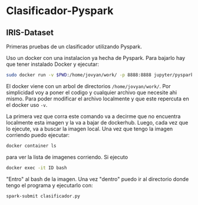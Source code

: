 # Clasificador-Pyspark 
## IRIS-Dataset

Primeras pruebas de un clasificador utilizando Pyspark.

Uso un docker con una instalacion ya hecha de Pyspark. Para bajarlo hay que tener instalado Docker y ejecutar:
```bash
sudo docker run -v $PWD:/home/jovyan/work/ -p 8888:8888 jupyter/pyspark-notebook
```
El docker viene con un arbol de directorios `/home/jovyan/work/`. Por simplicidad voy a poner el codigo y cualquier archivo que necesite ahi mismo. Para poder modificar el archivo localmente y que este repercuta en el docker uso `-v`. 

La primera vez que corra este comando va a decirme que no encuentra localmente esta imagen y la va a bajar de dockerhub. Luego, cada vez que lo ejecute, va a buscar la imagen local. Una vez que tengo la imagen corriendo puedo ejecutar:

 ```bash
docker container ls
```

 para ver la lista de imagenes corriendo. Si ejecuto 
```bash
docker exec -it ID bash
```
"Entro" al bash de la imagen. Una vez "dentro" puedo ir al directorio donde tengo el programa y ejecutarlo con:
```bash
spark-submit clasificador.py 
```


